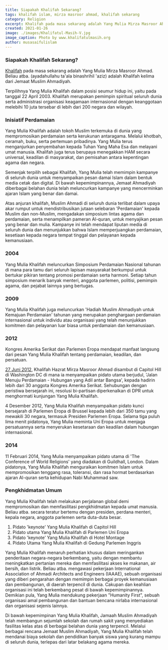 ```yaml
---
title: Siapakah Khalifah Sekarang?
tags: khalifah islam, mirza masroor ahmad, khalifah sekarang
category: Religion
excerpt: Khalifah pada masa sekarang adalah Yang Mulia Mirza Masroor Ahmad. Beliau atba. (ayadahullahu ta'ala binashrihil 'aziz) adalah Khalifah kelima dari Jemaat Muslim Ahmadiyah.
created: 2021-01-26
image: ./images/Khalifatul-Masih-V.jpg
image_caption: Photo by www.khalifatulmasih.org
author: musasaifulislam
---
```


### Siapakah Khalifah Sekarang?
[Khalifah](/post/khalifah) pada masa sekarang adalah Yang Mulia Mirza Masroor Ahmad. Beliau atba. (ayadahullahu ta'ala binashrihil 'aziz) adalah Khalifah kelima dari Jemaat Muslim Ahmadiyah.

Terpilihnya Yang Mulia Khalifah dalam posisi seumur hidup ini, yaitu pada tanggal 22 April 2003. Khalifah merupakan pemimpin spiritual seluruh dunia serta administrasi organisasi keagamaan internasional dengan keanggotaan melebihi 10 juta tersebar di lebih dari 200 negara dan wilayah.

### Inisiatif Perdamaian
Yang Mulia Khalifah adalah tokoh Muslim terkemuka di dunia yang mempromosikan perdamaian serta kerukunan antaragama. Melalui khotbah, ceramah, buku, serta pertemuan pribadinya. Yang Mulia terus menganjurkan penyembahan kepada Tuhan Yang Maha Esa dan melayani umat manusia. Khalifah juga terus berupaya menegakkan HAM secara universal, keadilan di masyarakat, dan pemisahan antara kepentingan agama dan negara.

Semenjak terpilih sebagai Khalifah, Yang Mulia telah memimpin kampanye di seluruh dunia untuk menyampaikan pesan damai Islam dalam bentuk media cetak dan digital. Di bawah kepemimpinannya, Jemaat Ahmadiyah diberbagai belahan dunia telah meluncurkan kampanye yang mencerminkan ajaran Islam yang benar dan damai.

Atas anjuran khalifah, Muslim Ahmadi di seluruh dunia terlibat dalam upaya akar rumput untuk mendistribusikan jutaan selebaran 'Perdamaian' kepada Muslim dan non-Muslim, mengadakan simposium lintas agama dan perdamaian, serta menampilkan pameran Al-quran, untuk menyajikan pesan yang benar dan mulia. Kampanye ini telah mendapat liputan media di seluruh dunia dan menunjukkan bahwa Islam memperjuangkan perdamaian, kesetiaan kepada negara tempat tinggal dan pelayanan kepada kemanusiaan.

### 2004
Yang Mulia Khalifah meluncurkan Simposium Perdamaian Nasional tahunan di mana para tamu dari seluruh lapisan masyarakat berkumpul untuk bertukar pikiran tentang promosi perdamaian serta harmoni. Setiap tahun simposium menarik banyak menteri, anggota parlemen, politisi, pemimpin agama, dan pejabat lainnya yang bertugas.

### 2009
Yang Mulia Khalifah juga meluncurkan 'Hadiah Muslim Ahmadiyah untuk Kemajuan Perdamaian' tahunan yang merupakan penghargaan perdamaian internasional untuk individu atau organisasi yang telah menunjukkan komitmen dan pelayanan luar biasa untuk perdamaian dan kemanusiaan.

### 2012
Kongres Amerika Serikat dan Parlemen Eropa mendapat manfaat langsung dari pesan Yang Mulia Khalifah tentang perdamaian, keadilan, dan persatuan.

[27 Juni 2012](/post/pidato-bersejarah-khalifah-di-capitol-hill/), Khalifah Hazrat Mirza Masroor Ahmad disambut di Capitol Hill di Washington DC di mana ia menyampaikan pidato utama berjudul, 'Jalan Menuju Perdamaian - Hubungan yang Adil antar Bangsa', kepada hadirin lebih dari 30 anggota Kongres Amerika Serikat. Sehubungan dengan peristiwa bersejarah ini, resolusi bi-partisan diperkenalkan di DPR untuk menghormati kunjungan Yang Mulia Khalifah.

4 Desember 2012, Yang Mulia Khalifah menyampaikan pidato kunci bersejarah di Parlemen Eropa di Brussel kepada lebih dari 350 tamu yang mewakili 30 negara, termasuk Presiden Parlemen Eropa. Selama tiga puluh lima menit pidatonya, Yang Mulia meminta Uni Eropa untuk menjaga persatuannya serta menyerukan kesetaraan dan keadilan dalam hubungan internasional.

### 2014
11 Februari 2014, Yang Mulia menyampaikan pidato utama di 'The Conference of World Religions' yang diadakan di Guildhall, London. Dalam pidatonya, Yang Mulia Khalifah menguraikan komitmen Islam untuk mempromosikan tenggang rasa, toleransi, dan rasa hormat berdasarkan ajaran Al-quran serta kehidupan Nabi Muhammad saw.

### Pengkhidmatan Umum
Yang Mulia Khalifah telah melakukan perjalanan global demi mempromosikan dan memfasilitasi pengkhidmatan kepada umat manusia. Beliau atba. secara teratur bertemu dengan presiden, perdana menteri, kepala negara, anggota parlemen serta duta-duta besar.

1. Pidato 'keynote' Yang Mulia Khalifah di Capitol Hill 
2. Pidato utama Yang Mulia Khalifah di Parlemen Uni Eropa
3. Pidato 'keynote' Yang Mulia Khalifah di Hotel Montage
4. Pidato Utama Yang Mulia Khalifah di Gedung Parlemen Inggris

Yang Mulia Khalifah menaruh perhatian khusus dalam meringankan penderitaan negara-negara berkembang, yaitu dengan membantu meningkatkan pertanian mereka dan memfasilitasi akses ke makanan, air bersih, dan listrik. Beliau atba. mengawasi pekerjaan International Association of Ahmadi Architects and Engineers (IAAAE), sebuah organisasi yang diberi pengarahan dengan memimpin berbagai proyek kemanusiaan dan pembangunan, di daerah terpencil di dunia. Cakupan dan keahlian organisasi ini telah berkembang pesat di bawah kepemimpinannya. Demikian pula, Yang Mulia mendukung pekerjaan "Humanity First", sebuah organisasi amal pembangunan dan bantuan bencana nirlaba internasional dan organisasi sejenis lainnya.

Di bawah kepemimpinan Yang Mulia Khalifah, Jamaah Muslim Ahmadiyah telah membangun sejumlah sekolah dan rumah sakit yang menyediakan fasilitas kelas atas di berbagai belahan dunia yang terpencil. Melalui berbagai rencana Jemaat Muslim Ahmadiyah, Yang Mulia Khalifah telah mendanai biaya sekolah dan pendidikan banyak siswa yang kurang mampu di seluruh dunia, terlepas dari latar belakang agama mereka.